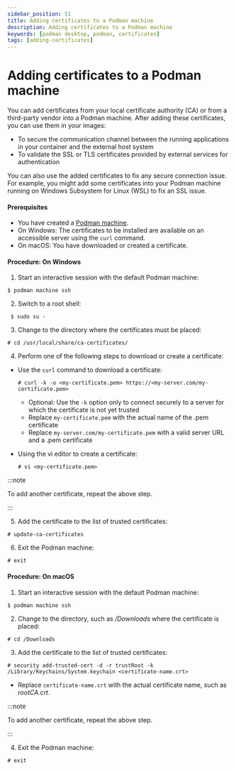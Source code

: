 ```yaml
---
sidebar_position: 51
title: Adding certificates to a Podman machine
description: Adding certificates to a Podman machine
keywords: [podman desktop, podman, certificates]
tags: [adding-certificates]
---
```


# Adding certificates to a Podman machine

You can add certificates from your local certificate authority (CA) or from a third-party vendor into a Podman machine. After adding these certificates, you can use them in your images:

- To secure the communication channel between the running applications in your container and the external host system
- To validate the SSL or TLS certificates provided by external services for authentication

You can also use the added certificates to fix any secure connection issue. For example, you might add some certificates into your Podman machine running on Windows Subsystem for Linux (WSL) to fix an SSL issue.

#### Prerequisites

- You have created a [Podman machine](/docs/podman/creating-a-podman-machine).
- On Windows: The certificates to be installed are available on an accessible server using the `curl` command.
- On macOS: You have downloaded or created a certificate.

#### Procedure: On Windows

1. Start an interactive session with the default Podman machine:

```shell-session
$ podman machine ssh
```

2. Switch to a root shell:

```shell-session
 $ sudo su -
```

3. Change to the directory where the certificates must be placed:

```shell-session
# cd /usr/local/share/ca-certificates/
```

4. Perform one of the following steps to download or create a certificate:

- Use the `curl` command to download a certificate:

  ```shell-session
  # curl -k -o <my-certificate.pem> https://<my-server.com/my-certificate.pem>
  ```

  - Optional: Use the `-k` option only to connect securely to a server for which the certificate is not yet trusted
  - Replace `my-certificate.pem` with the actual name of the .pem certificate
  - Replace `my-server.com/my-certificate.pem` with a valid server URL and a .pem certificate

- Using the vi editor to create a certificate:

  ```shell-session
  # vi <my-certificate.pem>
  ```

:::note

To add another certificate, repeat the above step.

:::

5. Add the certificate to the list of trusted certificates:

```shell-session
# update-ca-certificates
```

6. Exit the Podman machine:

```shell-session
# exit
```

#### Procedure: On macOS

1. Start an interactive session with the default Podman machine:

```shell-session
$ podman machine ssh
```

2. Change to the directory, such as _/Downloads_ where the certificate is placed:

```shell-session
# cd /Downloads
```

3. Add the certificate to the list of trusted certificates:

```shell-session
# security add-trusted-cert -d -r trustRoot -k /Library/Keychains/System.keychain <certificate-name.crt>
```

- Replace `certificate-name.crt` with the actual certificate name, such as _rootCA.crt_.

:::note

To add another certificate, repeat the above step.

:::

4. Exit the Podman machine:

```shell-session
# exit
```
